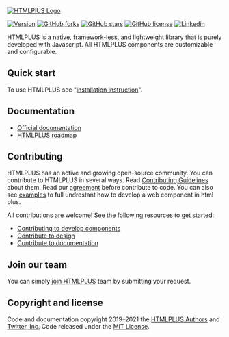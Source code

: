 [![HTMLPlUS Logo](https://htmlplus.io/assets/logo/banner.svg)](https://htmlplus.io)

[![Version](https://img.shields.io/npm/v/@htmlplus/core.svg)](https://www.npmjs.com/package/@htmlplus/core)
[![GitHub forks](https://img.shields.io/github/forks/htmlplus/core)](https://github.com/htmlplus/core/network/members) [![GitHub stars](https://img.shields.io/github/stars/htmlplus/core)](https://github.com/htmlplus/core/stargazers) [![GitHub license](https://img.shields.io/github/license/htmlplus/core)](https://github.com/htmlplus/core/blob/main/LICENSE)  [![Linkedin](https://img.shields.io/badge/Follow%20us-white?logo=linkedIn&color=0077B5&logoColor=white)](https://www.linkedin.com/company/htmlplus)

HTMLPLUS is a native, framework-less, and lightweight library that is purely developed with Javascript. All HTMLPLUS components are customizable and configurable.

## Quick start
To use HTMLPLUS see "[installation instruction](https://htmlplus.io/getting-started/installation)".

## Documentation
* [Official documentation](https://htmlplus.io/introduction/what-is-htmlplus)
* [HTMLPLUS roadmap](../roadmap.md)

## Contributing
HTMLPLUS has an active and growing open-source community. You can contribute to HTMLPLUS in several ways. Read [Contributing Guidelines](./docfiles/contributing.md) about them. Read our [agreement](./docfiles/agreement.md) before contribute to code. You can also see [examples](./docfiles/examples.md) to full undrestant how to develop a web component in html plus.

 All contributions are welcome! See the following resources to get started:
* [Contributing to develop components](./docfiles/developing.md)
* [Contribute to design](./contributing.md#contribute-to-design)
* [Contribute to documentation](./contributing.md#contribute-to-documentation)

## Join our team
You can simply [join HTMLPLUS](https://htmlplus.io/join) team by submitting your request.


## Copyright and license
Code and documentation copyright 2019–2021 the [HTMLPLUS Authors](https://github.com/htmlplus/core/graphs/contributors) and [Twitter, Inc.](https://twitter.com) Code released under the [MIT License](https://github.com/htmlplus/core/blob/main/LICENSE).
